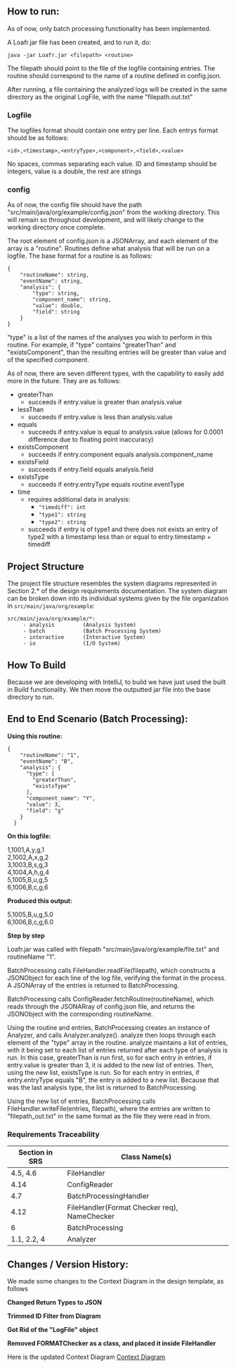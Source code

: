 
## How to run:

As of now, only batch processing functionality has been implemented.

A Loafr.jar file has been created, and to run it, do:

    java -jar Loafr.jar <filepath> <routine>

The filepath should point to the file of the logfile containing entries. The routine should correspond to the name of a routine defined in config.json.

After running, a file containing the analyzed logs will be created in the same directory as the original LogFile, with the name "filepath.out.txt"

### Logfile
The logfiles format should contain one entry per line. Each entrys format should be as follows:

    <id>,<timestamp>,<entryType>,<component>,<field>,<value>

No spaces, commas separating each value. ID and timestamp should be integers, value is a double, the rest are strings

### config
As of now, the config file should have the path "src/main/java/org/example/config.json" from the working directory. This will remain so throughout development, and will likely change to the working directory once complete.

The root element of config.json is a JSONArray, and each element of the array is a "routine". Routines define what
analysis that will be run on a logfile. The base format for a routine is as follows:
```
{
    "routineName": string,
    "eventName": string,
    "analysis": {
        "type": string,
        "component_name": string,
        "value": double,
        "field": string
    }
}
```


"type" is a list of the names of the analyses you wish to perform in this routine. For example, if "type" contains "greaterThan" and "existsComponent", than the resulting entries will be greater than value and of the specified component.

As of now, there are seven different types, with the capability to easily add more in the future. They are as follows:

* greaterThan
    * succeeds if entry.value is greater than analysis.value
* lessThan
    * succeeds if entry.value is less than analysis.value
* equals
    * succeeds if entry.value is equal to analysis.value (allows for 0.0001 difference due to floating point inaccuracy)
* existsComponent
    * succeeds if entry.component equals analysis.component_name
* existsField
    * succeeds if entry.field equals analysis.field
* existsType
    * succeeds if entry.entryType equals routine.eventType
* time
    * requires additional data in analysis:
        * ```"timediff": int```
        * ```"type1": string```
        * ```"type2": string```
    * succeeds if entry is of type1 and there does not exists an entry of type2 with a timestamp less than or equal to entry.timestamp + timediff

## Project Structure 
The project file structure resembles the system diagrams represented in Section 2.* of the design requirements documentation.
The system diagram can be broken down into its individual systems given by the 
file organization in `src/main/java/org/example`:
```
src/main/java/org/example/*:
     - analysis         (Analysis System)
     - batch            (Batch Processing System)
     - interactive      (Interactive System)
     - io               (I/O System)
```

## How To Build

Because we are developing with IntelliJ, to build we have just used the built in Build functionality. We then move the outputted jar file into the base directory to run.


## End to End Scenario (Batch Processing):

**Using this routine:**

```
{
    "routineName": "1",
    "eventName": "B",
    "analysis": {
      "type": [
        "greaterThan",
        "existsType"
      ],
      "component_name": "Y",
      "value": 3,
      "field": "g"
    }
  }
```

**On this logfile:**

1,1001,A,y,g,1  
2,1002,A,x,g,2  
3,1003,B,s,g,3  
4,1004,A,h,g,4  
5,1005,B,u,g,5  
6,1006,B,c,g,6

**Produced this output:**

5,1005,B,u,g,5.0  
6,1006,B,c,g,6.0

**Step by step**

Loafr.jar was called with filepath "src/main/java/org/example/file.txt" and routineName "1".

BatchProcessing calls FileHandler.readFile(filepath), which constructs a JSONObject for each line of the log file, 
verifying the format in the process. A JSONArray of the entries is returned to BatchProcessing.

BatchProcessing calls ConfigReader.fetchRoutine(routineName), which reads through the JSONARray of config.json file, and 
returns the JSONObject with the corresponding routineName.

Using the routine and entries, BatchProcessing creates an instance of Analyzer, and calls Analyzer.analyze(). analyze 
then loops through each element of the "type" array in the routine. analyze maintains a list of entries, with it being
set to each list of entries returned after each type of analysis is run. In this case, greaterThan is run first, so 
for each entry in entries, if entry.value is greater than 3, it is added to the new list of entries. Then, using the new
list, existsType is run. So for each entry in entries, if entry.entryType equals "B", the entry is added to a new list.
Because that was the last analysis type, the list is returned to BatchProcessing.

Using the new list of entries, BatchProcessing calls FileHandler.writeFile(entries, filepath), where the entries are 
written to "filepath_out.txt" in the same format as the file they were read in from.


### Requirements Traceability
| Section in SRS | Class Name(s)                                |
|----------------|----------------------------------------------|
| 4.5, 4.6       | FileHandler                                  | 
| 4.14           | ConfigReader                                 |
| 4.7            | BatchProcessingHandler                       | 
| 4.12           | FileHandler(Format Checker req), NameChecker |
| 6              | BatchProcessing                              |
| 1.1, 2.2, 4    | Analyzer                                     |

## Changes / Version History:

We made some changes to the Context Diagram in the design template, as follows

**Changed Return Types to JSON**

**Trimmed ID Filter from Diagram**

**Got Rid of the "LogFile" object**

**Removed FORMATChecker as a class, and placed it inside FileHandler**

Here is the updated Context Diagram
[Context Diagram](https://lucid.app/lucidchart/534284dd-3c88-44bc-a8bc-8d90d52a50ff/edit?invitationId=inv_1def9a05-6892-43be-99e0-1d0e7ab915e1&page=0_0#)

